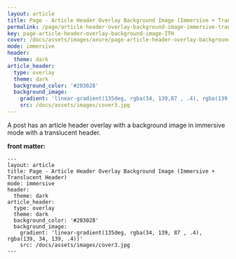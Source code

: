 ```yaml
---
layout: article
title: Page - Article Header Overlay Background Image (Immersive + Translucent Header)
permalink: /page/article-header-overlay-background-image-immersive-translucent-header.html
key: page-article-header-overlay-background-image-ITH
cover: /docs/assets/images/axure/page-article-header-overlay-background-image-immersive-translucent-header.jpg
mode: immersive
header:
  theme: dark
article_header:
  type: overlay
  theme: dark
  background_color: '#203028'
  background_image:
    gradient: 'linear-gradient(135deg, rgba(34, 139,87 , .4), rgba(139, 34, 139, .4))'
    src: /docs/assets/images/cover3.jpg
---
```


A post has an article header overlay with a background image in immersive mode with a translucent header.

<!-- more -->

<style>
  .page__header .header__brand path {
    fill: rgba(255, 255, 255, .95);
  }
</style>

**front matter:**

    ---
    layout: article
    title: Page - Article Header Overlay Background Image (Immersive + Translucent Header)
    mode: immersive
    header:
      theme: dark
    article_header:
      type: overlay
      theme: dark
      background_color: '#203028'
      background_image:
        gradient: 'linear-gradient(135deg, rgba(34, 139, 87 , .4), rgba(139, 34, 139, .4))'
        src: /docs/assets/images/cover3.jpg
    ---
